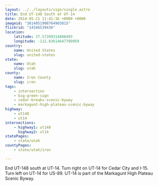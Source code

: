 ```yaml
---
layout: ../../layouts/sign/single.astro
title: End UT-148 South at UT-14
date: 2014-05-21 11:41:16 +0000 +0000
imageid: "3814051908764903815"
flickrid: "14346539436"
location:
    latitude: 37.57209314888493
    longitude: -112.83614647709959
country:
    name: United States
    slug: united-states
state:
    name: Utah
    slug: utah
county:
    name: Iron County
    slug: iron
tags:
    - intersection
    - big-green-sign
    - cedar-breaks-scenic-byway
    - markagunt-high-plateau-scenic-byway
highway:
    - ut148
    - ut14
intersections:
    - highway1: ut148
      highway2: ut14
statePages:
    - state/utah
countyPages:
    - state/utah/iron

---
```

End UT-148 south at UT-14.  Turn right on UT-14 for Cedar City and I-15.  Turn left on UT-14 for US-89.  UT-14 is part of the Markagunt High Plateau Scenic Byway.